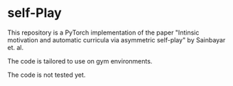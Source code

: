 # self-Play
This repository is a PyTorch implementation of the paper "Intinsic motivation and automatic curricula via asymmetric self-play" by Sainbayar et. al.

The code is tailored to use on gym environments.

The code is not tested yet.

